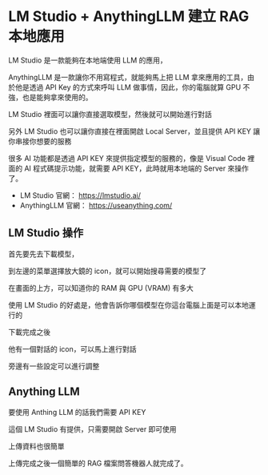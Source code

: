 # LM Studio + AnythingLLM 建立 RAG 本地應用
LM Studio 是一款能夠在本地端使用 LLM 的應用，

AnythingLLM 是一款讓你不用寫程式，就能夠馬上把 LLM 拿來應用的工具，由於他是透過 API Key 的方式來呼叫 LLM 做事情，因此，你的電腦就算 GPU 不強，也是能夠拿來使用的。

LM Studio 裡面可以讓你直接選取模型，然後就可以開始進行對話

另外 LM Studio 也可以讓你直接在裡面開啟 Local Server，並且提供 API KEY 讓你串接你想要的服務

很多 AI 功能都是透過 API KEY 來提供指定模型的服務的，像是 Visual Code 裡面的 AI 程式碼提示功能，就需要 API KEY，此時就用本地端的 Server 來操作了。

- LM Studio 官網： https://lmstudio.ai/
- AnythingLLM 官網： https://useanything.com/


## LM Studio 操作
首先要先去下載模型，

到左邊的菜單選擇放大鏡的 icon，就可以開始搜尋需要的模型了

在畫面的上方，可以知道你的 RAM 與 GPU (VRAM) 有多大 

使用 LM Studio 的好處是，他會告訴你哪個模型在你這台電腦上面是可以本地運行的

下載完成之後

他有一個對話的 icon，可以馬上進行對話

旁邊有一些設定可以進行調整

## Anything LLM
要使用 Anthing LLM 的話我們需要 API KEY

這個 LM Studio 有提供，只需要開啟 Server 即可使用

上傳資料也很簡單

上傳完成之後一個簡單的 RAG 檔案問答機器人就完成了。

